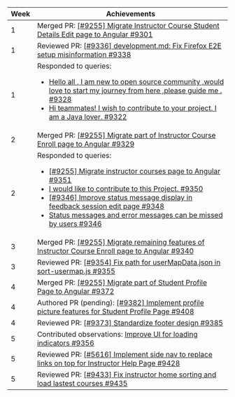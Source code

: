 Week | Achievements
---- | ------------
1 | Merged PR: [[#9255] Migrate Instructor Course Student Details Edit page to Angular #9301](https://github.com/TEAMMATES/teammates/pull/9301)
1 | Reviewed PR: [[#9336] development.md: Fix Firefox E2E setup misinformation #9338](https://github.com/TEAMMATES/teammates/pull/9338)
1 | Responded to queries: <ul><li>[Hello all , I am new to open source community ,would love to start my journey from here ,please guide me . #9328](https://github.com/TEAMMATES/teammates/issues/9328#issuecomment-454255296)</li> <li>[Hi teammates! I wish to contribute to your project. I am a Java lover. #9322](https://github.com/TEAMMATES/teammates/issues/9322#issuecomment-454255089)</li>
2 | Merged PR: [[#9255] Migrate part of Instructor Course Enroll page to Angular #9329](https://github.com/TEAMMATES/teammates/pull/9329)
2 | Responded to queries: <ul><li>[[#9255] Migrate instructor courses page to Angular #9351](https://github.com/TEAMMATES/teammates/pull/9351#issuecomment-456844265)</li> <li>[I would like to contribute to this Project. #9350](https://github.com/TEAMMATES/teammates/issues/9350#issuecomment-455941620)</li> <li>[[#9346] Improve status message display in feedback session edit page #9348](https://github.com/TEAMMATES/teammates/pull/9348#pullrequestreview-194998649)</li> <li>[Status messages and error messages can be missed by users #9346](https://github.com/TEAMMATES/teammates/issues/9346#issuecomment-456652497)</li>
3 | Merged PR: [[#9255] Migrate remaining features of Instructor Course Enroll page to Angular #9340](https://github.com/TEAMMATES/teammates/pull/9340)
3 | Reviewed PR: [[#9354] Fix path for userMapData.json in sort-usermap.js #9355](https://github.com/TEAMMATES/teammates/pull/9355)
4 | Merged PR: [[#9255] Migrate part of Student Profile Page to Angular #9372](https://github.com/TEAMMATES/teammates/pull/9372)
4 | Authored PR (pending): [[#9382] Implement profile picture features for Student Profile Page #9408](https://github.com/TEAMMATES/teammates/pull/9408)
4 | Reviewed PR: [[#9373] Standardize footer design #9385](https://github.com/TEAMMATES/teammates/pull/9385)
5 | Contributed observations: [Improve UI for loading indicators #9356](https://github.com/TEAMMATES/teammates/issues/9356#issuecomment-463158217)
5 | Reviewed PR: [[#5616] Implement side nav to replace links on top for Instructor Help Page #9428](https://github.com/TEAMMATES/teammates/pull/9428)
5 | Reviewed PR: [[#9433] Fix instructor home sorting and load lastest courses #9435](https://github.com/TEAMMATES/teammates/pull/9435)
